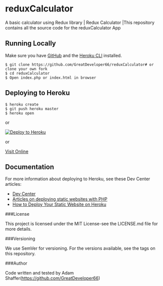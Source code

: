 # reduxCalculator
A basic calculator using Redux library | Redux Calculator |This repository contains all the source code for the reduxCalculator App


## Running Locally

Make sure you have [GitHub](https://github.com) and the [Heroku CLI](https://cli.heroku.com/) installed.

```
$ git clone https://github.com/GreatDeveloper66/reduxCalculator# or clone your own fork
$ cd reduxCalculator
$ Open index.php or index.html in browser
```

## Deploying to Heroku

```
$ heroku create
$ git push heroku master
$ heroku open
```
or

[![Deploy to Heroku](https://www.herokucdn.com/deploy/button.png)](https://heroku.com/deploy)

or

[Visit Online](https://reduxcalculator.herokuapp.com/)

## Documentation

For more information about deploying to Heroku, see these Dev Center articles:

- [Dev Center](https://devcenter.heroku.com)
- [Articles on deploying static websites with PHP](https://devcenter.heroku.com/categories/php-support)
- [How to Deploy Your Static Website on Heroku](https://medium.com/@adityaniloi/how-to-deploy-a-static-website-to-heroku-49d55e07cb94)

###License

This project is licensed under the MIT License-see the LICENSE.md file for more details.

###Versioning

We use SemVer for versioning. For the versions available, see the tags on this repository.

###Author

Code written and tested by Adam Shaffer(https://github.com/GreatDeveloper66)

